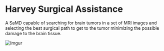 # Harvey Surgical Assistance

A SaMD capable of searching for brain tumors in a set of MRI images and selecting the best surgical path to get to the tumor minimizing the possible damage to the brain tissue.

![Imgur](https://imgur.com/9yaYtZY.png)

